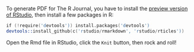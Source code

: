 To generate PDF for The R Journal, you have to install the [preview version of RStudio](http://www.rstudio.com/ide/download/preview), then install a few packages in R:

```s
if (!require('devtools')) install.packages('devtools')
devtools::install_github(c('rstudio/rmarkdown', 'rstudio/rticles'))
```

Open the Rmd file in RStudio, click the `Knit` button, then rock and roll!
